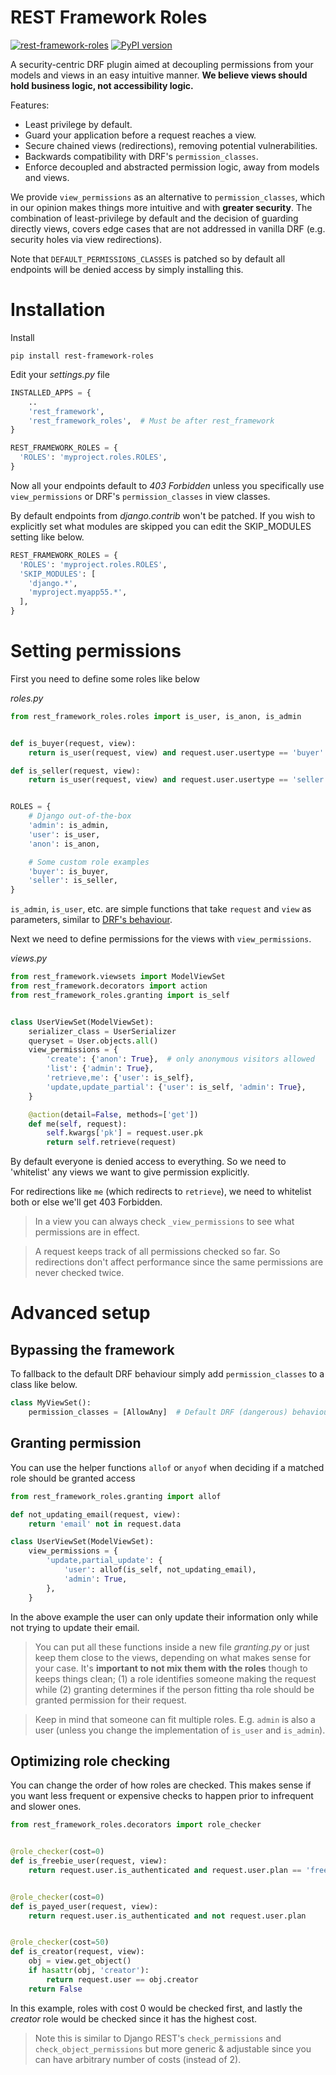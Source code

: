 REST Framework Roles
====================

[![rest-framework-roles](https://circleci.com/gh/Pithikos/rest-framework-roles.svg?style=svg)](https://circleci.com/gh/Pithikos/rest-framework-roles) [![PyPI version](https://badge.fury.io/py/rest-framework-roles.svg)](https://badge.fury.io/py/rest-framework-roles)

A security-centric DRF plugin aimed at decoupling permissions from your models and views in an easy intuitive manner. **We believe views should hold business logic, not accessibility logic.**

Features:

  - Least privilege by default.
  - Guard your application before a request reaches a view.
  - Secure chained views (redirections), removing potential vulnerabilities.
  - Backwards compatibility with DRF's `permission_classes`.
  - Enforce decoupled and abstracted permission logic, away from models and views.

We provide `view_permissions` as an alternative to `permission_classes`, which in our opinion makes things more intuitive and with **greater security**. The combination of least-privilege by default and the decision of guarding directly views, covers edge cases that are not addressed in vanilla DRF (e.g. security holes via view redirections).

Note that `DEFAULT_PERMISSIONS_CLASSES` is patched so by default all endpoints will be denied access by simply installing this.

Installation
============

Install

    pip install rest-framework-roles

Edit your *settings.py* file

```python
INSTALLED_APPS = {
    ..
    'rest_framework',
    'rest_framework_roles',  # Must be after rest_framework
}

REST_FRAMEWORK_ROLES = {
  'ROLES': 'myproject.roles.ROLES',
}
```

Now all your endpoints default to *403 Forbidden* unless you specifically use `view_permissions` or DRF's `permission_classes` in view classes.

By default endpoints from *django.contrib* won't be patched. If you wish to explicitly set what modules are skipped you can edit the SKIP_MODULES setting like below.

```python
REST_FRAMEWORK_ROLES = {
  'ROLES': 'myproject.roles.ROLES',
  'SKIP_MODULES': [
    'django.*',
    'myproject.myapp55.*',
  ],
}
```


Setting permissions
===================


First you need to define some roles like below

*roles.py*
```python
from rest_framework_roles.roles import is_user, is_anon, is_admin


def is_buyer(request, view):
    return is_user(request, view) and request.user.usertype == 'buyer'

def is_seller(request, view):
    return is_user(request, view) and request.user.usertype == 'seller'


ROLES = {
    # Django out-of-the-box
    'admin': is_admin,
    'user': is_user,
    'anon': is_anon,

    # Some custom role examples
    'buyer': is_buyer,
    'seller': is_seller,
}
```

`is_admin`, `is_user`, etc. are simple functions that take `request` and `view` as parameters, similar to [DRF's behaviour](https://www.django-rest-framework.org/api-guide/permissions/).


Next we need to define permissions for the views with `view_permissions`.

*views.py*
```python
from rest_framework.viewsets import ModelViewSet
from rest_framework.decorators import action
from rest_framework_roles.granting import is_self


class UserViewSet(ModelViewSet):
    serializer_class = UserSerializer
    queryset = User.objects.all()
    view_permissions = {
        'create': {'anon': True},  # only anonymous visitors allowed
        'list': {'admin': True}, 
        'retrieve,me': {'user': is_self},
        'update,update_partial': {'user': is_self, 'admin': True},
    }

    @action(detail=False, methods=['get'])
    def me(self, request):
        self.kwargs['pk'] = request.user.pk
        return self.retrieve(request)
```

By default everyone is denied access to everything. So we need to 'whitelist' any views
we want to give permission explicitly.

For redirections like `me` (which redirects to `retrieve`), we need to whitelist both or else we'll get 403 Forbidden.

> In a view you can always check `_view_permissions` to see what permissions are in effect.

> A request keeps track of all permissions checked so far. So  redirections don't affect performance since the same permissions are never checked twice.


Advanced setup
==============

Bypassing the framework
-----------------------
To fallback to the default DRF behaviour simply add `permission_classes` to a class like below.

```python
class MyViewSet():
    permission_classes = [AllowAny]  # Default DRF (dangerous) behaviour
```


Granting permission
-------------------

You can use the helper functions `allof` or `anyof` when deciding if a matched role should
be granted access

```python
from rest_framework_roles.granting import allof

def not_updating_email(request, view):
    return 'email' not in request.data

class UserViewSet(ModelViewSet):
    view_permissions = {
        'update,partial_update': {
            'user': allof(is_self, not_updating_email),
            'admin': True,
        },
    }
```

In the above example the user can only update their information only while not trying to update their email.

> You can put all these functions inside a new file *granting.py* or just keep them close to the views, depending on what makes sense for your case. It's **important to not mix them with the roles** though to keeps things clean; (1) a role identifies someone making the request while (2) granting determines if the person fitting tha role should be granted permission for their request. 

> Keep in mind that someone can fit multiple roles. E.g. `admin` is also a user (unless you change the implementation of `is_user` and `is_admin`).


Optimizing role checking
------------------------

You can change the order of how roles are checked. This makes sense if you want
less frequent or expensive checks to happen prior to infrequent and slower ones.


```python
from rest_framework_roles.decorators import role_checker


@role_checker(cost=0)
def is_freebie_user(request, view):
    return request.user.is_authenticated and request.user.plan == 'freebie'


@role_checker(cost=0)
def is_payed_user(request, view):
    return request.user.is_authenticated and not request.user.plan


@role_checker(cost=50)
def is_creator(request, view):
    obj = view.get_object()
    if hasattr(obj, 'creator'):
        return request.user == obj.creator
    return False
```

In this example, roles with cost 0 would be checked first, and lastly the *creator* role would be checked since it has the highest cost.

> Note this is similar to Django REST's `check_permissions` and `check_object_permissions` but more generic & adjustable since you can have arbitrary number of costs (instead of 2).
